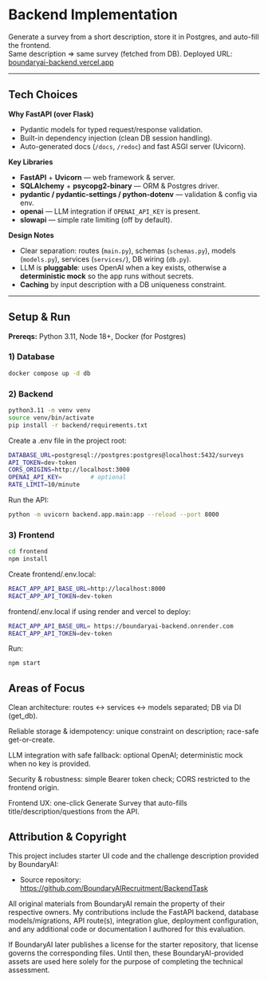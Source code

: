 # Backend Implementation

Generate a survey from a short description, store it in Postgres, and auto-fill the frontend.  
Same description ⇒ same survey (fetched from DB). Deployed URL: [boundaryai-backend.vercel.app](https://boundaryai-backend.vercel.app/)

---

## Tech Choices

**Why FastAPI (over Flask)**
- Pydantic models for typed request/response validation.
- Built-in dependency injection (clean DB session handling).
- Auto-generated docs (`/docs`, `/redoc`) and fast ASGI server (Uvicorn).

**Key Libraries**
- **FastAPI** + **Uvicorn** — web framework & server.
- **SQLAlchemy** + **psycopg2-binary** — ORM & Postgres driver.
- **pydantic / pydantic-settings / python-dotenv** — validation & config via env.
- **openai** — LLM integration if `OPENAI_API_KEY` is present.
- **slowapi** — simple rate limiting (off by default).

**Design Notes**
- Clear separation: routes (`main.py`), schemas (`schemas.py`), models (`models.py`), services (`services/`), DB wiring (`db.py`).
- LLM is **pluggable**: uses OpenAI when a key exists, otherwise a **deterministic mock** so the app runs without secrets.
- **Caching** by input description with a DB uniqueness constraint.

---

## Setup & Run

**Prereqs:** Python 3.11, Node 18+, Docker (for Postgres)

### 1) Database
```bash
docker compose up -d db
```

### 2) Backend
```bash
python3.11 -m venv venv
source venv/bin/activate
pip install -r backend/requirements.txt
```
Create a .env file in the project root:
```bash
DATABASE_URL=postgresql://postgres:postgres@localhost:5432/surveys
API_TOKEN=dev-token
CORS_ORIGINS=http://localhost:3000
OPENAI_API_KEY=        # optional
RATE_LIMIT=10/minute
```
Run the API:
```bash
python -m uvicorn backend.app.main:app --reload --port 8000
```

### 3) Frontend
```bash
cd frontend
npm install
```
Create frontend/.env.local:
```bash
REACT_APP_API_BASE_URL=http://localhost:8000
REACT_APP_API_TOKEN=dev-token
```
frontend/.env.local if using render and vercel to deploy:
```bash
REACT_APP_API_BASE_URL= https://boundaryai-backend.onrender.com
REACT_APP_API_TOKEN=dev-token
```

Run:
```bash
npm start
```

## Areas of Focus

Clean architecture: routes ↔ services ↔ models separated; DB via DI (get_db).

Reliable storage & idempotency: unique constraint on description; race-safe get-or-create.

LLM integration with safe fallback: optional OpenAI; deterministic mock when no key is provided.

Security & robustness: simple Bearer token check; CORS restricted to the frontend origin.

Frontend UX: one-click Generate Survey that auto-fills title/description/questions from the API.

## Attribution & Copyright

This project includes starter UI code and the challenge description provided by BoundaryAI:
- Source repository: https://github.com/BoundaryAIRecruitment/BackendTask

All original materials from BoundaryAI remain the property of their respective owners. My contributions include the FastAPI backend, database models/migrations, API route(s), integration glue, deployment configuration, and any additional code or documentation I authored for this evaluation.

If BoundaryAI later publishes a license for the starter repository, that license governs the corresponding files. Until then, these BoundaryAI-provided assets are used here solely for the purpose of completing the technical assessment.

